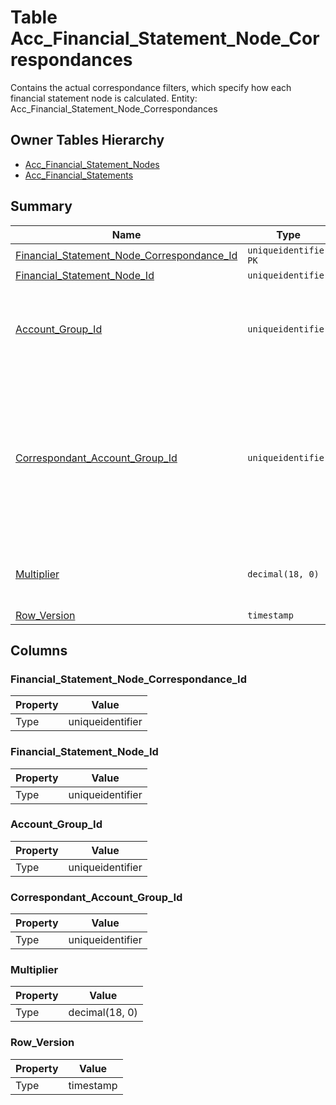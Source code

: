 # Table Acc_Financial_Statement_Node_Correspondances

Contains the actual correspondance filters, which specify how each financial statement node is calculated. Entity: Acc_Financial_Statement_Node_Correspondances

## Owner Tables Hierarchy

* [Acc_Financial_Statement_Nodes](Acc_Financial_Statement_Nodes.md)
* [Acc_Financial_Statements](Acc_Financial_Statements.md)

## Summary

| Name | Type | Description |
| - | - | --- |
|[Financial_Statement_Node_Correspondance_Id](#financial_statement_node_correspondance_id)|`uniqueidentifier` `PK`||
|[Financial_Statement_Node_Id](#financial_statement_node_id)|`uniqueidentifier` ||
|[Account_Group_Id](#account_group_id)|`uniqueidentifier` |Main account group determining the correspondances for which the balances are summed|
|[Correspondant_Account_Group_Id](#correspondant_account_group_id)|`uniqueidentifier` |Correspondant account group determining the correspondances for which the balances are summed. If NULL means that the balances of all correspondances for the main account group are summed.|
|[Multiplier](#multiplier)|`decimal(18, 0)` |Factor by which the correspondence balance will be multiplied.|
|[Row_Version](#row_version)|`timestamp` ||

## Columns

### Financial_Statement_Node_Correspondance_Id

| Property | Value |
| - | - |
|Type|uniqueidentifier|

### Financial_Statement_Node_Id

| Property | Value |
| - | - |
|Type|uniqueidentifier|

### Account_Group_Id

| Property | Value |
| - | - |
|Type|uniqueidentifier|

### Correspondant_Account_Group_Id

| Property | Value |
| - | - |
|Type|uniqueidentifier|

### Multiplier

| Property | Value |
| - | - |
|Type|decimal(18, 0)|

### Row_Version

| Property | Value |
| - | - |
|Type|timestamp|


